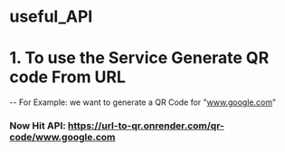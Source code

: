 # useful_API

# 1. To use the Service Generate QR code From URL
-- For Example: we want to generate a QR Code for "www.google.com"
### Now Hit API: https://url-to-qr.onrender.com/qr-code/www.google.com
